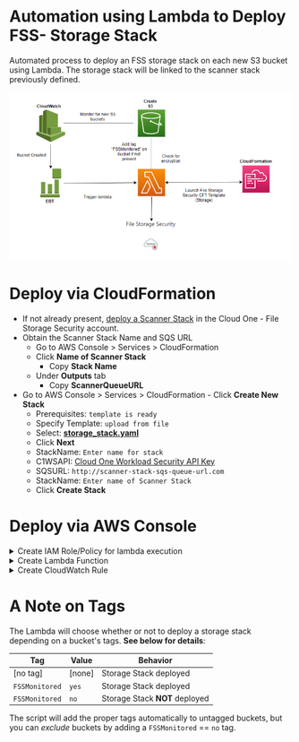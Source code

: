 # Automation using Lambda to Deploy FSS- Storage Stack 

Automated process to deploy an FSS storage stack on each new S3 bucket using Lambda. The storage stack will be linked to the scanner stack previously defined.

![architecture](architecture.png)

# Deploy via CloudFormation

   * If not already present, [deploy a Scanner Stack](https://cloudone.trendmicro.com/docs/file-storage-security/stack-add/#AddScanner) in the Cloud One - File Storage Security account.
  * Obtain the Scanner Stack Name and SQS URL
      - Go to AWS Console > Services > CloudFormation
      - Click **Name of Scanner Stack**
         - Copy **Stack Name** 
      - Under **Outputs** tab
         - Copy **ScannerQueueURL**
   * Go to AWS Console > Services > CloudFormation
    - Click **Create New Stack**
      - Prerequisites: `template is ready`
      - Specify Template: `upload from file`
      - Select: **[storage_stack.yaml](https://github.com/JustinDPerkins/FSS-Storage-Automation-Lambda/blob/main/cloudformation/storage_stack.yaml)**
      - Click **Next**
      - StackName: `Enter name for stack`
      - C1WSAPI: [Cloud One Workload Security API Key](https://cloudone.trendmicro.com/docs/container-security/api-key-create/)
      - SQSURL: `http://scanner-stack-sqs-queue-url.com`
      - StackName: `Enter name of Scanner Stack`
      - Click **Create Stack**
      
# Deploy via AWS Console
<details>
<summary>Create IAM Role/Policy for lambda execution</summary>

   * In AWS Console > Services > IAM
      - In left panel under **Access Management** click **Policy**
      - Click **Create Policy**
         - Select **JSON**
         - paste **[fss_policy](https://github.com/JustinDPerkins/FSS-Storage-Automation-Lambda/blob/main/policy/fss_policy.json)**
         - Save
   * In AWS Console > Services > IAM
      - In left panel under **Access Management** click **Roles**
      - Create Role
         - Entity: AWS Service
         - Service: Lambda
         - select policy made previously
         - Save
</details>

<details>
<summary>Create Lambda Function</summary>

   * In AWS Console > Services > Lambda >  Create Function

      - Select **Author from scratch**
      - Function Name: *example-name*
      - Runtime: **Python 3.8**
      - Select Service role: **Select role created in previous steps**
      - Create Function
   * Under Code
      - Copy and Paste: **[storage_stack.yaml](https://github.com/JustinDPerkins/FSS-Storage-Automation-Lambda/blob/main/cloudformation/storage_stack.yaml)**
      - Deploy
   * Under Configuration
      - Environment Variables
      - **C1-API** : *your fss api key*
      - **SQS_Name** : *scanner sqs url*
      - **STACK_ID** : *scanner stack id*
      - See [FSS API Documentation](https://cloudone.trendmicro.com/docs/file-storage-security/api-create-stack/) for details.
      - Configuration
      - General configuration > Edit
      - increase timeout to 8m
</details>

<details>
<summary>Create CloudWatch Rule</summary>

   * In AWS Console > Services > CloudWatch
      - In left panel under **Events** click **Rules**
   * Create New CloudWatch Rule
      - Event Source: Event Pattern
      - Service Name: S3
      - Event Type: Bucket Level Operations
      - Specific Operation(s): CreateBucket
   * Add Target
      - Select: **Lambda Function**
      - Choose the function made in  first step
      - leave the rest to defaults
   * Configure Rule details
      - Name: *example-rule-name*
      - Description: 
      - State: **Enabled**
      - Create rule 
</details>

# A Note on Tags

The Lambda will choose whether or not to deploy a storage stack depending on a bucket's tags. **See below for details**:

| Tag            | Value  | Behavior                       |
| -------------- | ------ | ------------------------------ |
| [no tag]       | [none] | Storage Stack deployed         |
| `FSSMonitored` | `yes`  | Storage Stack deployed         |
| `FSSMonitored` | `no`   | Storage Stack **NOT** deployed |

The script will add the proper tags automatically to untagged buckets, but you can *exclude* buckets by adding a `FSSMonitored` == `no` tag. 
